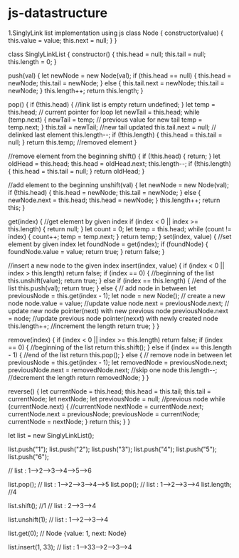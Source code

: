 # js-datastructure

1.SinglyLink list implementation using js 
class Node {
  constructor(value) {
    this.value = value;
    this.next = null;
  }
}

class SinglyLinkList {
  constructor() {
    this.head = null;
    this.tail = null;
    this.length = 0;
  }

  push(val) {
    let newNode = new Node(val);
    if (this.head == null) {
      this.head = newNode;
      this.tail = newNode;
    } else {
      this.tail.next = newNode;
      this.tail = newNode;
    }
    this.length++;
    return this.length;
  }

  pop() {
    if (!this.head) {
      //link list is empty
      return undefined;
    }
    let temp = this.head; // current pointer for loop
    let newTail = this.head;
    while (temp.next) {
      newTail = temp; // previous value for new tail
      temp = temp.next;
    }
    this.tail = newTail; //new tail updated
    this.tail.next = null; // delinked last element
    this.length--;
    if (!this.length) {
      this.head = this.tail = null;
    }
    return this.temp; //removed element
  }

  //remove element from the beginning
  shift() {
    if (!this.head) {
      return;
    }
    let oldHead = this.head;
    this.head = oldHead.next;
    this.length--;
    if (!this.length) {
      this.head = this.tail = null;
    }
    return oldHead;
  }

  //add element to the beginning
  unshift(val) {
    let newNode = new Node(val);
    if (!this.head) {
      this.head = newNode;
      this.tail = newNode;
    } else {
      newNode.next = this.head;
      this.head = newNode;
    }
    this.length++;
    return this;
  }

  get(index) {
    //get element by given index
    if (index < 0 || index >= this.length) {
      return null;
    }
    let count = 0;
    let temp = this.head;
    while (count != index) {
      count++;
      temp = temp.next;
    }
    return temp;
  }
  set(index, value) {
    //set element by given index
    let foundNode = get(index);
    if (foundNode) {
      foundNode.value = value;
      return true;
    }
    return false;
  }

  //insert a new node to the given index
  insert(index, value) {
    if (index < 0 || index > this.length) return false;
    if (index == 0) {
      //beginning of the list
      this.unshift(value);
      return true;
    } else if (index == this.length) {
      //end of the list
      this.push(val);
      return true;
    } else {
      // add node in between
      let previousNode = this.get(index - 1);
      let node = new Node(); // create a new node
      node.value = value; //update value
      node.next = previousNode.next; // update new node pointer(next) with new previous node
      previousNode.next = node; //update previous node pointer(nexxt) with newly created node
      this.length++; //increment the length
      return true;
    }
  }

  remove(index) {
    if (index < 0 || index >= this.length) return false;
    if (index == 0) {
      //beginning of the list
      return this.shift();
    } else if (index == this.length - 1) {
      //end of the list
      return this.pop();
    } else {
      // remove node in between
      let previousNode = this.get(index - 1);
      let removedNode = previousNode.next;
      previousNode.next = removedNode.next; //skip one node
      this.length--; //decrement the length
      return removedNode;
    }
  }

  reverse() {
    let currentNode = this.head;
    this.head = this.tail;
    this.tail = currentNode;
    let nextNode;
    let previousNode = null; //previous node
    while (currentNode.next) {
      //currentNode
      nextNode = currentNode.next;
      currentNode.next = previousNode;
      previousNode = currentNode;
      currentNode = nextNode;
    }
    return this;
  }
}

let list = new SinglyLinkList();

list.push("1");
list.push("2");
list.push("3");
list.push("4");
list.push("5");
list.push("6");

// list : 1-->2-->3-->4-->5-->6

list.pop();
// list : 1-->2-->3-->4-->5
list.pop();
// list : 1-->2-->3-->4
list.length; //4

list.shift(); //1
// list : 2-->3-->4

list.unshift(1); // list : 1-->2-->3-->4

list.get(0);
// Node {value: 1, next: Node}

list.insert(1, 33); // list : 1-->33-->2-->3-->4
